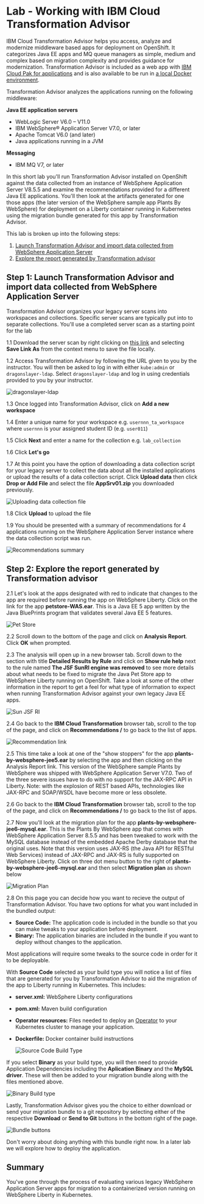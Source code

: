 # Lab - Working with IBM Cloud Transformation Advisor

IBM Cloud Transformation Advisor helps you access, analyze and modernize middleware based apps for deployment on OpenShift. It categorizes Java EE apps and MQ queue managers as simple, medium and complex based on migration complexity and provides guidance for modernization. Transformation Advisor is  included as a web app with [IBM Cloud Pak for applications](https://www.ibm.com/cloud/cloud-pak-for-applications/get-started) and is also available to be run in [a local Docker environment](https://www.ibm.com/cloud/garage/tutorials/install-ibm-transformation-advisor-local).

Transformation Advisor analyzes the applications running on the following middleware:

**Java EE application servers**
- WebLogic Server V6.0 – V11.0
- IBM WebSphere® Application Server V7.0, or later
- Apache Tomcat V6.0 (and later)
- Java applications running in a JVM

**Messaging**
- IBM MQ V7, or later

In this short lab you'll run Transformation Advisor installed on OpenShift against the data collected from an instance of WebSphere Application Server V8.5.5 and examine the recommendations provided for a different Java EE applications. You'll  then look at the artifacts generated for one  those apps (the later version of the WebSphere sample app Plants By WebSphere)  for deployment on a Liberty container running in Kubernetes using the migration bundle  generated for this app by Transformation Advisor.

This lab is broken up into the following steps:

1. [Launch Transformation Advisor and import data collected from  WebSphere Application Server](#step-1-launch-transformation-advisor-and-import-data-collected-from-websphere-application-server)
2. [Explore the report generated by Transformation advisor](#step-2-explore-the-report-generated-by-transformation-advisor)


## Step 1: Launch Transformation Advisor and import data collected from  WebSphere Application Server

Transformation Advisor organizes your legacy server scans into workspaces and collections. Specific server scans are typically put into to separate collections. You'll use a completed server scan as a starting point for the lab

1.1 Download the server scan by right clicking on [this link](https://github.com//IBMAppModernization/app-modernization-ta-explore-lab/raw/master/ta/AppSrv01.zip) and selecting **Save Link As** from the context menu to save the file locally.

1.2 Access Transformation Advisor by following the URL given to you by the instructor. You will then be asked to log in with either `kube:admin` or `dragonslayer-ldap`. Select `dragonslayer-ldap` and log in using credentials provided to you by your instructor.

   ![dragonslayer-ldap](../.gitbook/assets/images/generic/openshift-console.png)

1.3 Once logged into Transformation Advisor, click on **Add a new workspace**

1.4 Enter a unique name for your workspace e.g. `usernnn_ta_workspace` where `usernnn` is your assigned  student  ID (e.g. `user011`)

1.5 Click **Next** and enter a name for the collection e.g. `lab_collection`

1.6 Click **Let's go**

1.7 At this point you have the option of downloading a data collection script for your legacy server to collect the data about all the installed applications or upload the results of a data collection script. Click **Upload data** then click **Drop or Add File** and select the file **AppSrv01.zip** you downloaded previously.

   ![Uploading data collection file](../.gitbook/assets/images/ta/upload-file.png)

1.8 Click **Upload** to upload the file

1.9 You should be presented with a summary of recommendations for 4 applications running on the WebSphere Application Server instance where the data collection script was run.

   ![Recommendations summary](../.gitbook/assets/images/ta/java-applications.png)

## Step 2: Explore the report generated by Transformation advisor

2.1 Let's look at the apps designated with red to indicate that changes to the app are required before running the app on WebSphere Liberty. Click on the link for the app **petstore-WAS.ear**. This is a Java EE 5 app written by the Java BluePrints program that validates several Java EE 5 features.

   ![Pet Store](../.gitbook/assets/images/ta/pet-store.png)

2.2 Scroll down to the bottom of the page and click on **Analysis Report**. Click **OK** when prompted.

2.3 The analysis will open up in a new browser tab. Scroll down to the section with title **Detailed Results by Rule** and click on **Show rule help** next to the rule named **The JSF SunRI engine was removed** to see more details about what needs to be fixed to migrate the Java Pet Store app to WebSphere Liberty running on OpenShift. Take a look at some of the  other information in the report to get a feel for what type of information to expect when running Transformation Advisor against your own legacy Java EE apps.

   ![Sun JSF RI](../.gitbook/assets/images/ta/pet-store-showstopper.png)

2.4 Go back to the **IBM Cloud Transformation** browser tab, scroll to the top of the page, and click on **Recommendations /** to go back to the list of apps.

   ![Recommendation link](../.gitbook/assets/images/ta/recommendations.png)

2.5 This time take a look at one of the "show stoppers" for the app **plants-by-websphere-jee5.ear** by selecting the app and then clicking on the Analysis Report link. This version of the  WebSphere sample Plants by WebSphere was shipped with WebSphere Application Server V7.0. Two  of the  three severe issues have to do with no support for the JAX-RPC API in Liberty. Note: with the explosion of REST based APIs, technologies like JAX-RPC and SOAP/WSDL have become more or less obsolete.

2.6 Go back to the **IBM Cloud Transformation** browser tab, scroll to the top of the page, and click on **Recommendations /** to go back to the list of apps.

2.7 Now you'll look at the migration plan for the app **plants-by-websphere-jee6-mysql.ear**. This is the Plants By WebSphere  app that comes with WebSphere Application Server 8.5.5 and  has been tweaked to work with the MySQL database instead of the  embedded Apache Derby database that the original uses. Note that this version uses JAX-RS (the Java API for RESTful Web Services) instead of JAX-RPC and JAX-RS is fully supported on WebSphere Liberty. Click on three dot menu button to the right of **plants-by-websphere-jee6-mysql.ear** and then select **Migration plan** as shown below

   ![Migration Plan](../.gitbook/assets/images/ta/view-migration-plan.png)

2.8 On this page you can decide how you want to recieve the output of Transformation Advisor. You have two options for what you want included in the bundled output:
- **Source Code:** The application code is included in the bundle so that you can make tweaks to your application before deployment.
- **Binary:** The application binaries are included in the bundle if you want to deploy without changes to the application.

Most applications will require some tweaks to the source code in order for it to be deployable.

With **Source Code** selected as your build type you will notice a list of files that are generated for you by Transformation Advisor to aid the migration of the app to Liberty running in Kubernetes. This includes:
- **server.xml:** WebSphere Liberty configurations
- **pom.xml:** Maven build configuration
- **Operator resources:** Files needed to deploy an [Operator](https://www.redhat.com/en/blog/introducing-operator-framework-building-apps-kubernetes) to your Kubernetes cluster to manage your application.
- **Dockerfile:** Docker container build instructions

   ![Source Code Build Type](../.gitbook/assets/images/ta/sourceCode.png)

If you select **Binary** as your build type, you will then need to provide Application Dependencies including the **Aplication Binary** and the **MySQL driver**. These will then be added to your migration bundle along with the files mentioned above.

   ![Binary Build type](../.gitbook/assets/images/ta/binaryBuild.png)

Lastly, Transformation Advisor gives you the choice to either download or send your migration bundle to a git repository by selecting either of the respective **Download** or **Send to Git** buttons in the bottom right of the page.

   ![Bundle buttons](../.gitbook/assets/images/ta/bundleButtons.png)

Don't worry about doing anything with this bundle right now. In a later lab we will explore how to deploy the application.

## Summary

You've gone through the process of evaluating various legacy  WebSphere Application Server apps for  migration  to a containerized version running on WebSphere Liberty in Kubernetes.
